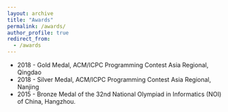 ```yaml
---
layout: archive
title: "Awards"
permalink: /awards/
author_profile: true
redirect_from:
  - /awards
---
```


* 2018 - Gold Medal, ACM/ICPC Programming Contest Asia Regional, Qingdao
* 2018 - Silver Medal, ACM/ICPC Programming Contest Asia Regional, Nanjing
* 2015 - Bronze Medal of the 32nd National Olympiad in Informatics (NOI) of China, Hangzhou.
